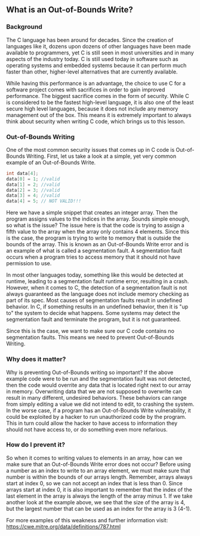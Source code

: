 ## What is an Out-of-Bounds Write?

### Background
The C language has been around for decades. Since the creation of languages like it, dozens upon dozens of other languages have been made available to programmers, 
yet C is still seen in most universities and in many aspects of the industry today. 
C is still used today in software such as operating systems and embedded systems because it can perform much faster than other, higher-level alternatives that are currently available.

While having this performance is an advantage, the choice to use C for a software project comes with sacrifices in order to gain improved performance. 
The biggest sacrifice comes in the form of security. While C is considered to be the fastest high-level language, it is also one of the least secure high level languages, because it does not include any memory management out of the box. This means it is
extremely important to always think about security when writing C code, which brings us to this lesson. 

### Out-of-Bounds Writing
One of the most common security issues that comes up in C code is Out-of-Bounds Writing. 
First, let us take a look at a simple, yet very common example of an Out-of-Bounds Write.

```C
int data[4];
data[0] = 1; //valid
data[1] = 2; //valid
data[2] = 3; //valid
data[3] = 4; //valid
data[4] = 5; // NOT VALID!!!
```

Here we have a simple snippet that creates an integer array. Then the program assigns values to the indices in the array. 
Sounds simple enough, so what is the issue? The issue here is that the code is trying to assign a fifth value to the array when the array only contains 4 elements. 
Since this is the case, the program is trying to write to memory that is outside the bounds of the array. This is known as
an Out-of-Bounds Write error and is an example of what is called a segmentation fault. A segmentation fault occurs when a program tries to access
memory that it should not have permission to use. 

In most other languages today, something like this would be detected at runtime, leading to a segmentation fault runtime error, resulting in a crash. However, when it comes to C, the detection of a segmentation fault is not always guaranteed as the language does not include memory checking as part of its spec. Most causes of segmentation faults result in undefined behavior. In C, if something results in an undefined behavior, then it is "up to" the system to decide what happens. Some systems may detect the segmentation fault and terminate the program, but it is not guaranteed.

Since this is the case, we want to make sure our C code contains no segmentation faults. This means we need to prevent Out-of-Bounds Writing. 

### Why does it matter?
Why is preventing Out-of-Bounds writing so important? If the above example code were to be run and the segmentation fault was not detected, then the code would
overrite any data that is located right next to our array in memory. Overwriting data that we are not supposed to overwrite can result in many different, undesired behaviors. 
These behaviors can range from simply editing a value we did not intend to edit, to crashing the system. In the worse case, if a program has an Out-of-Bounds Write vulnerability, it could be exploited by a hacker to run unauthorized code by the program. This in turn could allow the hacker to have access to information they should not have access to, or do something even more nefarious.

### How do I prevent it?
So when it comes to writing values to elements in an array, how can we make sure that an Out-of-Bounds Write error does not occur? Before using a number as an index to write to an array element, we must make sure that number is within the bounds of our arrays length. Remember, arrays always start at index 0, so we can not accept an index that is less than 0. Since arrays start at index 0, it is also important to remember that the index of the last element in the array is always the length of the array minus 1. If we take another look at the example above, we see that the size of the array is 4, but the largest number that can be used as an index for the array is 3 (4-1). 

For more examples of this weakness and further information visit: <https://cwe.mitre.org/data/definitions/787.html>
